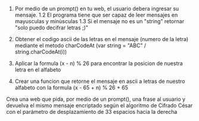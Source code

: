 1. Por medio de un prompt() en tu web, el usuario debera ingresar su mensaje.
 1.2 El programa tiene que ser capaz de leer mensajes en mayusculas y minùsculas
 1.3 Si el mensaje no es un "string" retornar "solo puedo decifrar letras ;)"

2. Obtener el codigo ascii de las letras en el mensaje (numero de la letra) mediante el metodo charCodeAt (var string = "ABC" / string.charCodeAt(i))

3. Aplicar la formula (x - n) % 26 para encontrar la posicion de nuestra letra en el alfabeto

4. Crear una funcion que retorne el mensaje en ascii a letras de nuestro alfabeto con la formula (x - 65 + n) % 26 + 65

















Crea una web que pida, por medio de un prompt(), una frase al usuario y devuelva el mismo mensaje encriptado según el algoritmo de Cifrado César con el parámetro de desplazamiento de 33 espacios hacia la derecha
